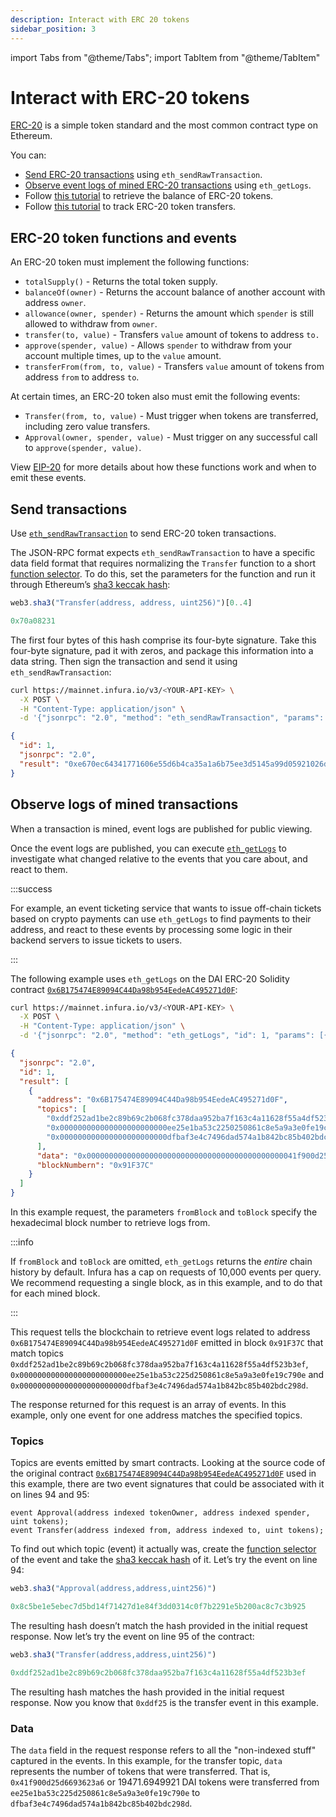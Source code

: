 ```yaml
---
description: Interact with ERC 20 tokens
sidebar_position: 3
---
```


import Tabs from "@theme/Tabs";
import TabItem from "@theme/TabItem"

# Interact with ERC-20 tokens

[ERC-20](https://eips.ethereum.org/EIPS/eip-20) is a simple token standard and the most common contract type on Ethereum.

You can:

- [Send ERC-20 transactions](#send-transactions) using `eth_sendRawTransaction`.
- [Observe event logs of mined ERC-20 transactions](#observe-logs-of-mined-transactions) using `eth_getLogs`.
- Follow [this tutorial](../tutorials/ethereum/retrieve-the-balance-of-an-erc-20-token.md) to retrieve the balance of ERC-20 tokens.
- Follow [this tutorial](../tutorials/ethereum/track-erc-20-token-transfers.md) to track ERC-20 token transfers.

## ERC-20 token functions and events

An ERC-20 token must implement the following functions:

- `totalSupply()` - Returns the total token supply.
- `balanceOf(owner)` - Returns the account balance of another account with address `owner`.
- `allowance(owner, spender)` - Returns the amount which `spender` is still allowed to withdraw from `owner`.
- `transfer(to, value)` - Transfers `value` amount of tokens to address `to.`
- `approve(spender, value)` - Allows `spender` to withdraw from your account multiple times, up to the `value` amount.
- `transferFrom(from, to, value)` - Transfers `value` amount of tokens from address `from` to address `to`.

At certain times, an ERC-20 token also must emit the following events:

- `Transfer(from, to, value)` - Must trigger when tokens are transferred, including zero value transfers.
- `Approval(owner, spender, value)` - Must trigger on any successful call to `approve(spender, value)`.

View [EIP-20](https://eips.ethereum.org/EIPS/eip-20) for more details about how these functions work and when to emit these events.

## Send transactions

Use [`eth_sendRawTransaction`](../reference/ethereum/json-rpc-methods/eth_sendrawtransaction.mdx) to send ERC-20 token transactions.

The JSON-RPC format expects `eth_sendRawTransaction` to have a specific data field format that requires normalizing the `Transfer` function to a short [function selector](https://solidity.readthedocs.io/en/develop/abi-spec.html#function-selector). To do this, set the parameters for the function and run it through Ethereum’s [sha3 keccak hash](https://solidity.readthedocs.io/en/develop/abi-spec.html#function-selector):

<Tabs>
  <TabItem value="JavaScript" label="JavaScript" default>

```javascript
web3.sha3("Transfer(address, address, uint256)")[0..4]
```

  </TabItem>
  <TabItem value="Result" label="Result" >

```javascript
0x70a08231
```

  </TabItem>
</Tabs>

The first four bytes of this hash comprise its four-byte signature. Take this four-byte signature, pad it with zeros, and package this information into a data string. Then sign the transaction and send it using `eth_sendRawTransaction`:

<Tabs>
  <TabItem value="Example CURL" label="Example CURL" default>

```bash
curl https://mainnet.infura.io/v3/<YOUR-API-KEY> \
  -X POST \
  -H "Content-Type: application/json" \
  -d '{"jsonrpc": "2.0", "method": "eth_sendRawTransaction", "params": ["0xf869018203e882520894f17f52151ebef6c7334fad080c5704d77216b732881bc16d674ec80000801ba02da1c48b670996dcb1f447ef9ef00b33033c48a4fe938f420bec3e56bfd24071a062e0aa78a81bf0290afbc3a9d8e9a068e6d74caa66c5e0fa8a46deaae96b0833"], "id": 1}'
```

  </TabItem>
  <TabItem value="JSON result" label="JSON result" >

```json
{
  "id": 1,
  "jsonrpc": "2.0",
  "result": "0xe670ec64341771606e55d6b4ca35a1a6b75ee3d5145a99d05921026d1527331"
}
```

  </TabItem>
</Tabs>

## Observe logs of mined transactions

When a transaction is mined, event logs are published for public viewing.

Once the event logs are published, you can execute [`eth_getLogs`](../reference/ethereum/json-rpc-methods/eth_getlogs.mdx) to investigate what changed relative to the events that you care about, and react to them.

:::success

For example, an event ticketing service that wants to issue off-chain tickets based on crypto payments can use `eth_getLogs` to find payments to their address, and react to these events by processing some logic in their backend servers to issue tickets to users.

:::

The following example uses `eth_getLogs` on the DAI ERC-20 Solidity contract [`0x6B175474E89094C44Da98b954EedeAC495271d0F`](https://etherscan.io/address/0x6b175474e89094c44da98b954eedeac495271d0f#code):

<Tabs>
  <TabItem value="Example CURL" label="Example CURL" default>

```bash
curl https://mainnet.infura.io/v3/<YOUR-API-KEY> \
  -X POST \
  -H "Content-Type: application/json" \
  -d '{"jsonrpc": "2.0", "method": "eth_getLogs", "id": 1, "params": [{"fromBlock": "0x91F37C", "toBlock": "0x91F37C", "topics": ["0xddf252ad1be2c89b69c2b068fc378daa952ba7f163c4a11628f55a4df523b3ef", "0x000000000000000000000000ee25e1ba53c225d250861c8e5a9a3e0fe19c790e", "0x000000000000000000000000dfbaf3e4c7496dad574a1b842bc85b402bdc298d"], "address": "0x6B175474E89094C44Da98b954EedeAC495271d0F"}]}'
```

  </TabItem>
  <TabItem value="JSON result" label="JSON result" >

```json
{
  "jsonrpc": "2.0",
  "id": 1,
  "result": [
    {
      "address": "0x6B175474E89094C44Da98b954EedeAC495271d0F",
      "topics": [
        "0xddf252ad1be2c89b69c2b068fc378daa952ba7f163c4a11628f55a4df523b3ef",
        "0x000000000000000000000000ee25e1ba53c2250250861c8e5a9a3e0fe19c790e",
        "0x000000000000000000000000dfbaf3e4c7496dad574a1b842bc85b402bdc298d"
      ],
      "data": "0x00000000000000000000000000000000000000000000041f900d25d6693623a6",
      "blockNumbern": "0x91F37C"
    }
  ]
}
```

  </TabItem>
</Tabs>

In this example request, the parameters `fromBlock` and `toBlock` specify the hexadecimal block number to retrieve logs from.

:::info

If `fromBlock` and `toBlock` are omitted, `eth_getLogs` returns the _entire_ chain history by default. Infura has a cap on requests of 10,000 events per query. We recommend requesting a single block, as in this example, and to do that for each mined block.

:::

This request tells the blockchain to retrieve event logs related to address `0x6B175474E89094C44Da98b954EedeAC495271d0F` emitted in block `0x91F37C` that match topics `0xddf252ad1be2c89b69c2b068fc378daa952ba7f163c4a11628f55a4df523b3ef`, `0x000000000000000000000000ee25e1ba53c225d250861c8e5a9a3e0fe19c790e` and `0x000000000000000000000000dfbaf3e4c7496dad574a1b842bc85b402bdc298d`.

The response returned for this request is an array of events. In this example, only one event for one address matches the specified topics.

### Topics

Topics are events emitted by smart contracts. Looking at the source code of the original contract [`0x6B175474E89094C44Da98b954EedeAC495271d0F`](https://etherscan.io/address/0x6b175474e89094c44da98b954eedeac495271d0f#code) used in this example, there are two event signatures that could be associated with it on lines 94 and 95:

```solidity
event Approval(address indexed tokenOwner, address indexed spender, uint tokens);
event Transfer(address indexed from, address indexed to, uint tokens);
```

To find out which topic (event) it actually was, create the [function selector](https://docs.soliditylang.org/en/develop/abi-spec.html#function-selector) of the event and take the [sha3 keccak hash](https://docs.soliditylang.org/en/develop/abi-spec.html#function-selector) of it. Let’s try the event on line 94:

<Tabs>
  <TabItem value="Example console request" label="Example console request" default>

```javascript
web3.sha3("Approval(address,address,uint256)")
```

  </TabItem>
  <TabItem value="JS result" label="JS result" >

```javascript
0x8c5be1e5ebec7d5bd14f71427d1e84f3dd0314c0f7b2291e5b200ac8c7c3b925
```

  </TabItem>
</Tabs>

The resulting hash doesn’t match the hash provided in the initial request response. Now let’s try the event on line 95 of the contract:

<Tabs>
  <TabItem value="Example node request" label="Example node request" default>

```javascript
web3.sha3("Transfer(address,address,uint256)")
```

  </TabItem>
  <TabItem value="Example JS result" label="Example JS result" >

```javascript
0xddf252ad1be2c89b69c2b068fc378daa952ba7f163c4a11628f55a4df523b3ef
```

  </TabItem>
</Tabs>

The resulting hash matches the hash provided in the initial request response. Now you know that `0xddf25` is the transfer event in this example.

### Data

The `data` field in the request response refers to all the "non-indexed stuff" captured in the events. In this example, for the transfer topic, `data` represents the number of tokens that were transferred. That is, `0x41f900d25d6693623a6` or 19471.6949921 DAI tokens were transferred from `ee25e1ba53c225d250861c8e5a9a3e0fe19c790e` to `dfbaf3e4c7496dad574a1b842bc85b402bdc298d`.
